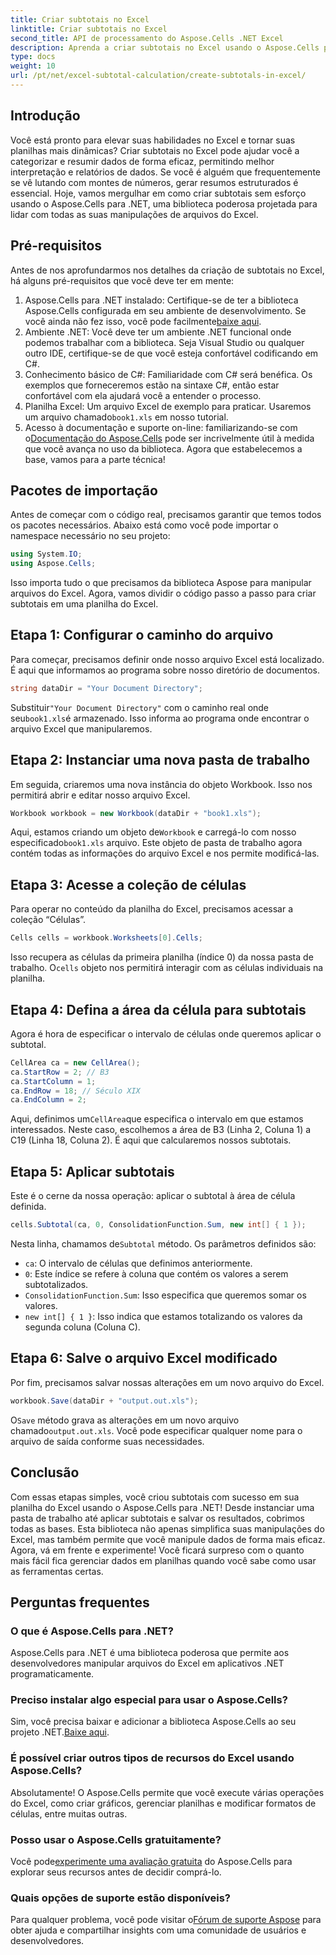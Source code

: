 ```yaml
---
title: Criar subtotais no Excel
linktitle: Criar subtotais no Excel
second_title: API de processamento do Aspose.Cells .NET Excel
description: Aprenda a criar subtotais no Excel usando o Aspose.Cells para .NET com este tutorial passo a passo fácil.
type: docs
weight: 10
url: /pt/net/excel-subtotal-calculation/create-subtotals-in-excel/
---
```

## Introdução
Você está pronto para elevar suas habilidades no Excel e tornar suas planilhas mais dinâmicas? Criar subtotais no Excel pode ajudar você a categorizar e resumir dados de forma eficaz, permitindo melhor interpretação e relatórios de dados. Se você é alguém que frequentemente se vê lutando com montes de números, gerar resumos estruturados é essencial. Hoje, vamos mergulhar em como criar subtotais sem esforço usando o Aspose.Cells para .NET, uma biblioteca poderosa projetada para lidar com todas as suas manipulações de arquivos do Excel.
## Pré-requisitos
Antes de nos aprofundarmos nos detalhes da criação de subtotais no Excel, há alguns pré-requisitos que você deve ter em mente:
1.  Aspose.Cells para .NET instalado: Certifique-se de ter a biblioteca Aspose.Cells configurada em seu ambiente de desenvolvimento. Se você ainda não fez isso, você pode facilmente[baixe aqui](https://releases.aspose.com/cells/net/).
2. Ambiente .NET: Você deve ter um ambiente .NET funcional onde podemos trabalhar com a biblioteca. Seja Visual Studio ou qualquer outro IDE, certifique-se de que você esteja confortável codificando em C#.
3. Conhecimento básico de C#: Familiaridade com C# será benéfica. Os exemplos que forneceremos estão na sintaxe C#, então estar confortável com ela ajudará você a entender o processo.
4.  Planilha Excel: Um arquivo Excel de exemplo para praticar. Usaremos um arquivo chamado`book1.xls` em nosso tutorial.
5.  Acesso à documentação e suporte on-line: familiarizando-se com o[Documentação do Aspose.Cells](https://reference.aspose.com/cells/net/) pode ser incrivelmente útil à medida que você avança no uso da biblioteca.
Agora que estabelecemos a base, vamos para a parte técnica!
## Pacotes de importação
Antes de começar com o código real, precisamos garantir que temos todos os pacotes necessários. Abaixo está como você pode importar o namespace necessário no seu projeto:
```csharp
using System.IO;
using Aspose.Cells;
```
Isso importa tudo o que precisamos da biblioteca Aspose para manipular arquivos do Excel. Agora, vamos dividir o código passo a passo para criar subtotais em uma planilha do Excel.
## Etapa 1: Configurar o caminho do arquivo
Para começar, precisamos definir onde nosso arquivo Excel está localizado. É aqui que informamos ao programa sobre nosso diretório de documentos.
```csharp
string dataDir = "Your Document Directory";
```
 Substituir`"Your Document Directory"` com o caminho real onde seu`book1.xls`é armazenado. Isso informa ao programa onde encontrar o arquivo Excel que manipularemos.
## Etapa 2: Instanciar uma nova pasta de trabalho
Em seguida, criaremos uma nova instância do objeto Workbook. Isso nos permitirá abrir e editar nosso arquivo Excel.
```csharp
Workbook workbook = new Workbook(dataDir + "book1.xls");
```
 Aqui, estamos criando um objeto de`Workbook` e carregá-lo com nosso especificado`book1.xls` arquivo. Este objeto de pasta de trabalho agora contém todas as informações do arquivo Excel e nos permite modificá-las.
## Etapa 3: Acesse a coleção de células
Para operar no conteúdo da planilha do Excel, precisamos acessar a coleção “Células”.
```csharp
Cells cells = workbook.Worksheets[0].Cells;
```
 Isso recupera as células da primeira planilha (índice 0) da nossa pasta de trabalho. O`cells` objeto nos permitirá interagir com as células individuais na planilha.
## Etapa 4: Defina a área da célula para subtotais
Agora é hora de especificar o intervalo de células onde queremos aplicar o subtotal. 
```csharp
CellArea ca = new CellArea();
ca.StartRow = 2; // B3
ca.StartColumn = 1; 
ca.EndRow = 18; // Século XIX
ca.EndColumn = 2;
```
 Aqui, definimos um`CellArea`que especifica o intervalo em que estamos interessados. Neste caso, escolhemos a área de B3 (Linha 2, Coluna 1) a C19 (Linha 18, Coluna 2). É aqui que calcularemos nossos subtotais.
## Etapa 5: Aplicar subtotais
Este é o cerne da nossa operação: aplicar o subtotal à área de célula definida.
```csharp
cells.Subtotal(ca, 0, ConsolidationFunction.Sum, new int[] { 1 });
```
 Nesta linha, chamamos de`Subtotal` método. Os parâmetros definidos são:
- `ca`: O intervalo de células que definimos anteriormente.
- `0`: Este índice se refere à coluna que contém os valores a serem subtotalizados. 
- `ConsolidationFunction.Sum`: Isso especifica que queremos somar os valores.
- `new int[] { 1 }`: Isso indica que estamos totalizando os valores da segunda coluna (Coluna C).
## Etapa 6: Salve o arquivo Excel modificado
Por fim, precisamos salvar nossas alterações em um novo arquivo do Excel. 
```csharp
workbook.Save(dataDir + "output.out.xls");
```
 O`Save` método grava as alterações em um novo arquivo chamado`output.out.xls`. Você pode especificar qualquer nome para o arquivo de saída conforme suas necessidades.
## Conclusão
Com essas etapas simples, você criou subtotais com sucesso em sua planilha do Excel usando o Aspose.Cells para .NET! Desde instanciar uma pasta de trabalho até aplicar subtotais e salvar os resultados, cobrimos todas as bases. Esta biblioteca não apenas simplifica suas manipulações do Excel, mas também permite que você manipule dados de forma mais eficaz.
Agora, vá em frente e experimente! Você ficará surpreso com o quanto mais fácil fica gerenciar dados em planilhas quando você sabe como usar as ferramentas certas. 
## Perguntas frequentes
### O que é Aspose.Cells para .NET?
Aspose.Cells para .NET é uma biblioteca poderosa que permite aos desenvolvedores manipular arquivos do Excel em aplicativos .NET programaticamente.
### Preciso instalar algo especial para usar o Aspose.Cells?
 Sim, você precisa baixar e adicionar a biblioteca Aspose.Cells ao seu projeto .NET.[Baixe aqui](https://releases.aspose.com/cells/net/).
### É possível criar outros tipos de recursos do Excel usando Aspose.Cells?
Absolutamente! O Aspose.Cells permite que você execute várias operações do Excel, como criar gráficos, gerenciar planilhas e modificar formatos de células, entre muitas outras.
### Posso usar o Aspose.Cells gratuitamente?
 Você pode[experimente uma avaliação gratuita](https://releases.aspose.com/) do Aspose.Cells para explorar seus recursos antes de decidir comprá-lo.
### Quais opções de suporte estão disponíveis?
 Para qualquer problema, você pode visitar o[Fórum de suporte Aspose](https://forum.aspose.com/c/cells/9) para obter ajuda e compartilhar insights com uma comunidade de usuários e desenvolvedores.